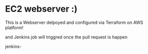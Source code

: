 
# EC2 webserver :)

This is a Webserver delpoyed and configured via Terraform on AWS platform!

and Jenkins job will triggred once the pull request is happen

jenkins-
